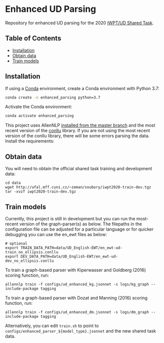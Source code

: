 # Enhanced UD Parsing

Repository for enhanced UD parsing for the 2020 [IWPT/UD Shared Task](https://universaldependencies.org/iwpt20/).

## Table of Contents

- [Installation](#installation)
- [Obtain data](#obtain-data)
- [Train models](#train-models)

## Installation

If using a [Conda](https://conda.io/) environment, create a Conda environment with Python 3.7:

```bash
conda create -n enhanced_parsing python=3.7
```

Activate the Conda environment:

```bash
conda activate enhanced_parsing
```
This project uses AllenNLP [installed from the master branch](https://github.com/allenai/allennlp#installing-from-source) and the most recent version of the [conllu](https://github.com/EmilStenstrom/conllu) library. If you are not using the most recent version of the conllu library, there will be some errors parsing the data. Install the requirements:

## Obtain data
You will need to obtain the official shared task training and development data:

```
cd data
wget http://ufal.mff.cuni.cz/~zeman/soubory/iwpt2020-train-dev.tgz
tar -xvzf iwpt2020-train-dev.tgz
```

## Train models
Currently, this project is still in development but you can run the most-recent version of the graph-parser(s) as below. The filepaths in the configuration file can be adjusted for a particular language or for quicker debugging you can use the en_ewt files as below:

```
# optional
export TRAIN_DATA_PATH=data/UD_English-EWT/en_ewt-ud-train_no_ellipsis.conllu
export DEV_DATA_PATH=data/UD_English-EWT/en_ewt-ud-dev_no_ellipsis.conllu
```

To train a graph-based parser with Kiperwasser and Goldberg (2016) scoring function, run:

```
allennlp train -f configs/ud_enhanced_kg.jsonnet -s logs/kg_graph --include-package tagging
```

To train a graph-based parser with Dozat and Manning (2016) scoring function, run:
```
allennlp train -f configs/ud_enhanced_dm.jsonnet -s logs/dm_graph --include-package tagging
```

Alternatively, you can edit `train.sh` to point to `configs/enhanced_parser_${model_type}.jsonnet` and the new shared task data.
